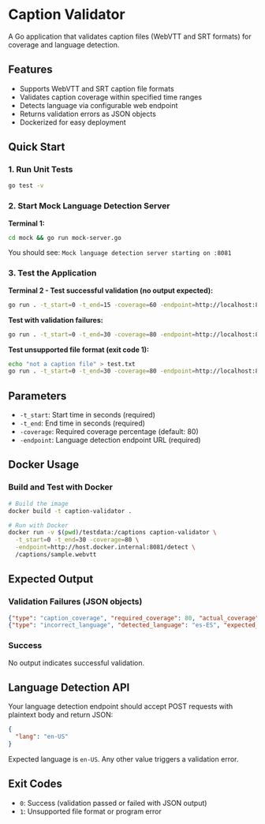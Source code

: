 # Caption Validator

A Go application that validates caption files (WebVTT and SRT formats) for coverage and language detection.

## Features

- Supports WebVTT and SRT caption file formats
- Validates caption coverage within specified time ranges
- Detects language via configurable web endpoint
- Returns validation errors as JSON objects
- Dockerized for easy deployment

## Quick Start

### 1. Run Unit Tests
```bash
go test -v
```

### 2. Start Mock Language Detection Server
**Terminal 1:**
```bash
cd mock && go run mock-server.go
```
You should see: `Mock language detection server starting on :8081`

### 3. Test the Application
**Terminal 2 - Test successful validation (no output expected):**
```bash
go run . -t_start=0 -t_end=15 -coverage=60 -endpoint=http://localhost:8081/detect testdata/sample.webvtt
```

**Test with validation failures:**
```bash
go run . -t_start=0 -t_end=30 -coverage=80 -endpoint=http://localhost:8081/detect testdata/sample.webvtt
```

**Test unsupported file format (exit code 1):**
```bash
echo "not a caption file" > test.txt
go run . -t_start=0 -t_end=30 -coverage=80 -endpoint=http://localhost:8081/detect test.txt
```

## Parameters

- `-t_start`: Start time in seconds (required)
- `-t_end`: End time in seconds (required) 
- `-coverage`: Required coverage percentage (default: 80)
- `-endpoint`: Language detection endpoint URL (required)

## Docker Usage

### Build and Test with Docker
```bash
# Build the image
docker build -t caption-validator .

# Run with Docker
docker run -v $(pwd)/testdata:/captions caption-validator \
  -t_start=0 -t_end=30 -coverage=80 \
  -endpoint=http://host.docker.internal:8081/detect \
  /captions/sample.webvtt
```

## Expected Output

### Validation Failures (JSON objects)
```json
{"type": "caption_coverage", "required_coverage": 80, "actual_coverage": 70, "start_time": 0, "end_time": 30, "description": "Caption coverage of 70.00% is below required 80.00%"}
{"type": "incorrect_language", "detected_language": "es-ES", "expected_language": "en-US", "description": "Detected language 'es-ES' does not match expected 'en-US'"}
```

### Success
No output indicates successful validation.

## Language Detection API

Your language detection endpoint should accept POST requests with plaintext body and return JSON:

```json
{
  "lang": "en-US"
}
```

Expected language is `en-US`. Any other value triggers a validation error.

## Exit Codes

- `0`: Success (validation passed or failed with JSON output)
- `1`: Unsupported file format or program error